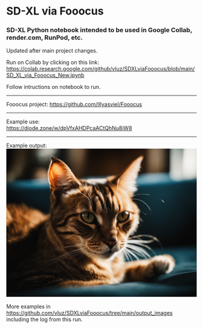 # SD-XL via Fooocus
### SD-XL Python notebook intended to be used in Google Collab, render.com, RunPod, etc.

Updated after main project changes.      

Run on Collab by clicking on this link:      
https://colab.research.google.com/github/vluz/SDXLviaFooocus/blob/main/SD_XL_via_Fooocus_New.ipynb

Follow intructions on notebook to run.

<hr>

Fooocus project: https://github.com/lllyasviel/Fooocus

<hr>

Example use:      
https://diode.zone/w/dpVfxAHDPcaACtQhNu8iW8

<hr>

Example output:     
<img src="output_images/2023-08-19_15-02-57_3511.png">

More examples in      
https://github.com/vluz/SDXLviaFooocus/tree/main/output_images     
including the log from this run.

<br>

